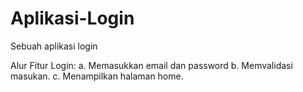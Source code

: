 # Aplikasi-Login
Sebuah aplikasi login

Alur Fitur Login:
a.	Memasukkan email dan password
b.	Memvalidasi masukan.
c.	Menampilkan halaman home.
